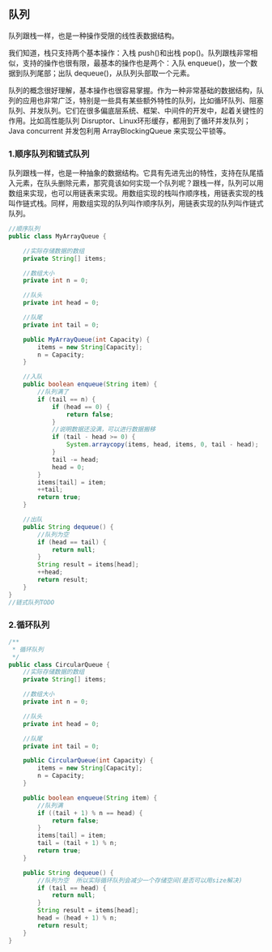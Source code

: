 ## 队列

队列跟栈一样，也是一种操作受限的线性表数据结构。

我们知道，栈只支持两个基本操作：入栈 push()和出栈 pop()。队列跟栈非常相似，支持的操作也很有限，最基本的操作也是两个：入队 enqueue()，放一个数据到队列尾部；出队 dequeue()，从队列头部取一个元素。

队列的概念很好理解，基本操作也很容易掌握。作为一种非常基础的数据结构，队列的应用也非常广泛，特别是一些具有某些额外特性的队列，比如循环队列、阻塞队列、并发队列。它们在很多偏底层系统、框架、中间件的开发中，起着关键性的作用。比如高性能队列 Disruptor、Linux环形缓存，都用到了循环并发队列；Java concurrent 并发包利用 ArrayBlockingQueue 来实现公平锁等。



### 1.顺序队列和链式队列

队列跟栈一样，也是一种抽象的数据结构。它具有先进先出的特性，支持在队尾插入元素，在队头删除元素，那究竟该如何实现一个队列呢？跟栈一样，队列可以用数组来实现，也可以用链表来实现。用数组实现的栈叫作顺序栈，用链表实现的栈叫作链式栈。同样，用数组实现的队列叫作顺序队列，用链表实现的队列叫作链式队列。

```java
//顺序队列
public class MyArrayQueue {

    //实际存储数据的数组
    private String[] items;

    //数组大小
    private int n = 0;

    //队头
    private int head = 0;

    //队尾
    private int tail = 0;

    public MyArrayQueue(int Capacity) {
        items = new String[Capacity];
        n = Capacity;
    }

    //入队
    public boolean enqueue(String item) {
        //队列满了
        if (tail == n) {
            if (head == 0) {
                return false;
            }
            //说明数据还没满，可以进行数据搬移
            if (tail - head >= 0) {
                System.arraycopy(items, head, items, 0, tail - head);
            }
            tail -= head;
            head = 0;
        }
        items[tail] = item;
        ++tail;
        return true;
    }

    //出队
    public String dequeue() {
        //队列为空
        if (head == tail) {
            return null;
        }
        String result = items[head];
        ++head;
        return result;
    }
}
//链式队列TODO
```

### 2.循环队列

```java
/**
 * 循环队列
 */
public class CircularQueue {
    //实际存储数据的数组
    private String[] items;

    //数组大小
    private int n = 0;

    //队头
    private int head = 0;

    //队尾
    private int tail = 0;

    public CircularQueue(int Capacity) {
        items = new String[Capacity];
        n = Capacity;
    }

    public boolean enqueue(String item) {
        //队列满
        if ((tail + 1) % n == head) {
            return false;
        }
        items[tail] = item;
        tail = (tail + 1) % n;
        return true;
    }

    public String dequeue() {
        //队列为空  所以实际循环队列会减少一个存储空间(是否可以用size解决)
        if (tail == head) {
            return null;
        }
        String result = items[head];
        head = (head + 1) % n;
        return result;
    }
}
```


